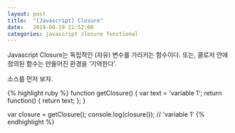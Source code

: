 ```yaml
---
layout: post
title:  "[Javascript] Closure"
date:   2019-08-19 21:52:00
categories: javascript closure functional
---
```

Javascript Closure는 독립적인 (자유) 변수를 가리키는 함수이다. 또는, 클로저 안에 정의된 함수는 만들어진 환경을 ‘기억한다’.

소스를 먼저 보자.

{% highlight ruby %}
function getClosure() {
  var text = 'variable 1';
  return function() {
    return text;
  };
}

var closure = getClosure();
console.log(closure()); // 'variable 1'
{% endhighlight %}
